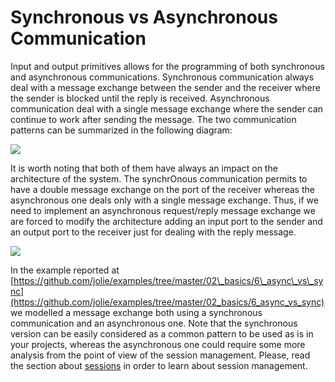 # Synchronous vs Asynchronous Communication

Input and output primitives allows for the programming of both synchronous and asynchronous communications. Synchronous communication always deal with a message exchange between the sender and the receiver where the sender is blocked until the reply is received. Asynchronous communication deal with a single message exchange where the sender can continue to work after sending the message. The two communication patterns can be summarized in the following diagram:

![](../../../.gitbook/assets/asyncvssync.png)

It is worth noting that both of them have always an impact on the architecture of the system. The synchrOnous communication permits to have a double message exchange on the port of the receiver whereas the asynchronous one deals only with a single message exchange. Thus, if we need to implement an asynchronous request/reply message exchange we are forced to modify the architecture adding an input port to the sender and an output port to the receiver just for dealing with the reply message.

![](../../../.gitbook/assets/async.png)

In the example reported at [https://github.com/jolie/examples/tree/master/02\_basics/6\_async\_vs\_sync](https://github.com/jolie/examples/tree/master/02_basics/6_async_vs_sync) we modelled a message exchange both using a synchronous communication and an asynchronous one. Note that the synchronous version can be easily considered as a common pattern to be used as is in your projects, whereas the asynchronous one could require some more analysis from the point of view of the session management. Please, read the section about [sessions](../../basics/processes-and-sessions/sessions/README.md) in order to learn about session management.
